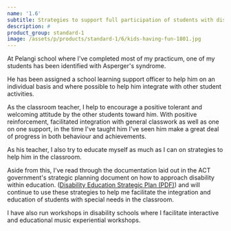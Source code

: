 ```yaml
---
name: '1.6'
subtitle: Strategies to support full participation of students with disability
description: #
product_group: standard-1
image: /assets/p/products/standard-1/6/kids-having-fun-1801.jpg
---
```

At Pelangi school where I've completed most of my practicum, one of my students has been identified with Asperger's syndrome.  

He has been assigned a school learning support officer to help him on an individual basis and where possible to help him integrate with other student activities.  

As the classroom teacher, I help to encourage a positive tolerant and welcoming attitude by the other students toward him. With positive reinforcement, facilitated integration with general classwork as well as one on one support, in the time I've taught him I've seen him make a great deal of progress in both behaviour and achievements.

As his teacher, I also try to educate myself as much as I can on strategies to help him in the classroom.

Aside from this, I’ve read through the documentation laid out in the ACT government's strategic planning document on how to approach disability within education. ([Disability Education Strategic Plan (PDF)](http://www.det.act.gov.au/__data/assets/pdf_file/0003/154137/Disability_Education_Strategic_Plan.pdf)) and will continue to use these strategies to help me facilitate the integration and education of students with special needs in the classroom.

I have also run workshops in disability schools where I facilitate interactive and educational music experiential workshops.
